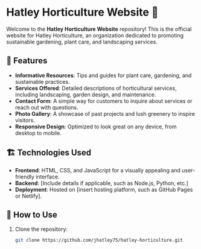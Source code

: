 # Hatley Horticulture Website 🌱

Welcome to the **Hatley Horticulture Website** repository! This is the official website for Hatley Horticulture, an organization dedicated to promoting sustainable gardening, plant care, and landscaping services.

## 🌟 Features

- **Informative Resources**: Tips and guides for plant care, gardening, and sustainable practices.
- **Services Offered**: Detailed descriptions of horticultural services, including landscaping, garden design, and maintenance.
- **Contact Form**: A simple way for customers to inquire about services or reach out with questions.
- **Photo Gallery**: A showcase of past projects and lush greenery to inspire visitors.
- **Responsive Design**: Optimized to look great on any device, from desktop to mobile.

## 🏗️ Technologies Used

- **Frontend**: HTML, CSS, and JavaScript for a visually appealing and user-friendly interface.
- **Backend**: [Include details if applicable, such as Node.js, Python, etc.]
- **Deployment**: Hosted on [insert hosting platform, such as GitHub Pages or Netlify].

## 🚀 How to Use

1. Clone the repository:
   ```bash
   git clone https://github.com/jhatley75/hatley-horticulture.git
